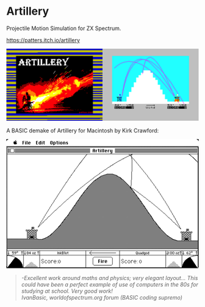 # Artillery
Projectile Motion Simulation for ZX Spectrum.

https://patters.itch.io/artillery

[![Artillery Screenshots](images/artillery.png "Artillery Screenshots")](https://patters.itch.io/artillery)

A BASIC demake of Artillery for Macintosh by Kirk Crawford:

[![Macintosh Artillery](images/artillery_mac.png "Macintosh Artillery")](https://kirkanddonna.com/kirk/artillery)

> _-Excellent work around maths and physics; very elegant layout...
This could have been a perfect example of use of computers in the 80s for studying at school.
Very good work!  
IvanBasic, worldofspectrum.org forum (BASIC coding supremo)_
